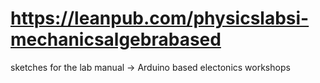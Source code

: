 # https://leanpub.com/physicslabsi-mechanicsalgebrabased
sketches for the lab manual -> Arduino based electonics workshops

